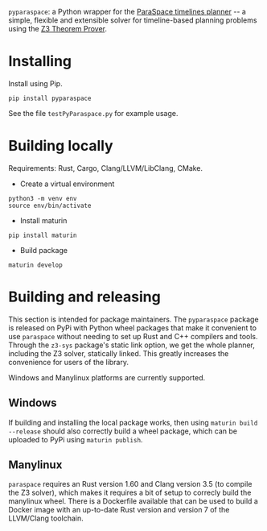 `pyparaspace`: a Python wrapper for the [ParaSpace timelines planner](https://github.com/luteberget/paraspace) -- a simple, flexible and extensible solver for timeline-based planning problems using the [Z3 Theorem Prover](https://github.com/Z3Prover/z3).

# Installing

Install using Pip. 

```
pip install pyparaspace
```

See the file `testPyParaspace.py` for example usage.

# Building locally

Requirements: Rust, Cargo, Clang/LLVM/LibClang, CMake.

 * Create a virtual environment
```
python3 -m venv env
source env/bin/activate
```

 * Install maturin
```
pip install maturin
```

 * Build package
```
maturin develop
```

# Building and releasing

This section is intended for package maintainers. The `pyparaspace`  package is
released on PyPi with Python wheel packages that make it convenient to use
`paraspace` without needing to set up Rust and C++ compilers and tools.
Through the `z3-sys` package's static link option, we get the whole planner,
including the Z3 solver, statically linked. This greatly increases the
convenience for users of the library.

Windows and Manylinux platforms are currently supported.


## Windows

If building and installing the local package works, then using `maturin build --release` 
should also correctly build a wheel package, which can be uploaded to PyPi using `maturin publish`.

## Manylinux

`paraspace` requires an Rust version 1.60 and Clang version 3.5 (to compile the Z3 solver), 
which makes it requires a bit of setup to correcly build the manylinux wheel. 
There is a Dockerfile available that can be used to build a Docker image with 
an up-to-date Rust version and version 7 of the LLVM/Clang toolchain.

